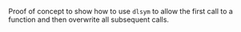  
 Proof of concept to show how to use `dlsym` to allow the first call to a function
 and then overwrite all subsequent calls.

